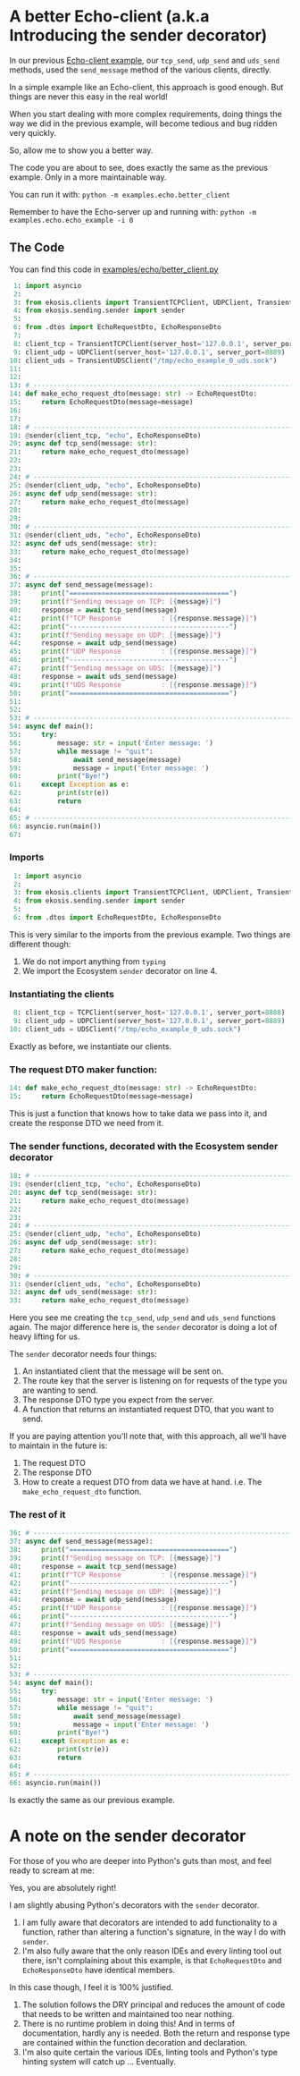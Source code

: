# A better Echo-client (a.k.a Introducing the sender decorator)

In our previous [Echo-client example](./client.md), our `tcp_send`, `udp_send` and `uds_send` methods, used the `send_message` method of the various clients, directly.

In a simple example like an Echo-client, this approach is good enough. But things are never this easy in the real world!

When you start dealing with more complex requirements, doing things the way we did in the previous example, will become tedious and bug ridden very quickly.

So, allow me to show you a better way.

The code you are about to see, does exactly the same as the previous example. Only in a more maintainable way.

You can run it with: `python -m examples.echo.better_client`

Remember to have the Echo-server up and running with: `python -m examples.echo.echo_example -i 0`

## The Code
You can find this code in [examples/echo/better_client.py](../../../examples/echo/better_client.py)

```python
 1: import asyncio
 2: 
 3: from ekosis.clients import TransientTCPClient, UDPClient, TransientUDSClient
 4: from ekosis.sending.sender import sender
 5: 
 6: from .dtos import EchoRequestDto, EchoResponseDto
 7: 
 8: client_tcp = TransientTCPClient(server_host='127.0.0.1', server_port=8888)
 9: client_udp = UDPClient(server_host='127.0.0.1', server_port=8889)
10: client_uds = TransientUDSClient("/tmp/echo_example_0_uds.sock")
11: 
12: 
13: # --------------------------------------------------------------------------------
14: def make_echo_request_dto(message: str) -> EchoRequestDto:
15:     return EchoRequestDto(message=message)
16: 
17: 
18: # --------------------------------------------------------------------------------
19: @sender(client_tcp, "echo", EchoResponseDto)
20: async def tcp_send(message: str):
21:     return make_echo_request_dto(message)
22: 
23: 
24: # --------------------------------------------------------------------------------
25: @sender(client_udp, "echo", EchoResponseDto)
26: async def udp_send(message: str):
27:     return make_echo_request_dto(message)
28: 
29: 
30: # --------------------------------------------------------------------------------
31: @sender(client_uds, "echo", EchoResponseDto)
32: async def uds_send(message: str):
33:     return make_echo_request_dto(message)
34: 
35: 
36: # --------------------------------------------------------------------------------
37: async def send_message(message):
38:     print("========================================")
39:     print(f"Sending message on TCP: [{message}]")
40:     response = await tcp_send(message)
41:     print(f"TCP Response          : [{response.message}]")
42:     print("----------------------------------------")
43:     print(f"Sending message on UDP: [{message}]")
44:     response = await udp_send(message)
45:     print(f"UDP Response          : [{response.message}]")
46:     print("----------------------------------------")
47:     print(f"Sending message on UDS: [{message}]")
48:     response = await uds_send(message)
49:     print(f"UDS Response          : [{response.message}]")
50:     print("========================================")
51: 
52: 
53: # --------------------------------------------------------------------------------
54: async def main():
55:     try:
56:         message: str = input('Enter message: ')
57:         while message != "quit":
58:             await send_message(message)
59:             message = input('Enter message: ')
60:         print("Bye!")
61:     except Exception as e:
62:         print(str(e))
63:         return
64: 
65: # --------------------------------------------------------------------------------
66: asyncio.run(main())
67:
```

### Imports

```python
 1: import asyncio
 2: 
 3: from ekosis.clients import TransientTCPClient, UDPClient, TransientUDSClient
 4: from ekosis.sending.sender import sender
 5: 
 6: from .dtos import EchoRequestDto, EchoResponseDto
```

This is very similar to the imports from the previous example.
Two things are different though:
1. We do not import anything from `typing`
2. We import the Ecosystem `sender` decorator on line 4.

### Instantiating the clients
```python
 8: client_tcp = TCPClient(server_host='127.0.0.1', server_port=8888)
 9: client_udp = UDPClient(server_host='127.0.0.1', server_port=8889)
10: client_uds = UDSClient("/tmp/echo_example_0_uds.sock")
```

Exactly as before, we instantiate our clients.

### The request DTO maker function:
```python
14: def make_echo_request_dto(message: str) -> EchoRequestDto:
15:     return EchoRequestDto(message=message)
```

This is just a function that knows how to take data we pass into it, and create the response DTO we need from it.

### The sender functions, decorated with the Ecosystem sender decorator
```python
18: # --------------------------------------------------------------------------------
19: @sender(client_tcp, "echo", EchoResponseDto)
20: async def tcp_send(message: str):
21:     return make_echo_request_dto(message)
22: 
23: 
24: # --------------------------------------------------------------------------------
25: @sender(client_udp, "echo", EchoResponseDto)
26: async def udp_send(message: str):
27:     return make_echo_request_dto(message)
28: 
29: 
30: # --------------------------------------------------------------------------------
31: @sender(client_uds, "echo", EchoResponseDto)
32: async def uds_send(message: str):
33:     return make_echo_request_dto(message)
```

Here you see me creating the `tcp_send`, `udp_send` and `uds_send` functions again.
The major difference here is, the `sender` decorator is doing a lot of heavy lifting for us.

The `sender` decorator needs four things:
1. An instantiated client that the message will be sent on.
2. The route key that the server is listening on for requests of the type you are wanting to send.
3. The response DTO type you expect from the server.
4. A function that returns an instantiated request DTO, that you want to send.

If you are paying attention you'll note that, with this approach, all we'll have to maintain in the future is:
1. The request DTO
2. The response DTO
3. How to create a request DTO from data we have at hand. i.e. The `make_echo_request_dto` function.

### The rest of it
```python
36: # --------------------------------------------------------------------------------
37: async def send_message(message):
38:     print("========================================")
39:     print(f"Sending message on TCP: [{message}]")
40:     response = await tcp_send(message)
41:     print(f"TCP Response          : [{response.message}]")
42:     print("----------------------------------------")
43:     print(f"Sending message on UDP: [{message}]")
44:     response = await udp_send(message)
45:     print(f"UDP Response          : [{response.message}]")
46:     print("----------------------------------------")
47:     print(f"Sending message on UDS: [{message}]")
48:     response = await uds_send(message)
49:     print(f"UDS Response          : [{response.message}]")
50:     print("========================================")
51: 
52: 
53: # --------------------------------------------------------------------------------
54: async def main():
55:     try:
56:         message: str = input('Enter message: ')
57:         while message != "quit":
58:             await send_message(message)
59:             message = input('Enter message: ')
60:         print("Bye!")
61:     except Exception as e:
62:         print(str(e))
63:         return
64: 
65: # --------------------------------------------------------------------------------
66: asyncio.run(main())
```

Is exactly the same as our previous example.

# A note on the sender decorator
For those of you who are deeper into Python's guts than most, and feel ready to scream at me:

Yes, you are absolutely right!

I am slightly abusing Python's decorators with the `sender` decorator.

1. I am fully aware that decorators are intended to add functionality to a function, rather than altering a function's signature, in the way I do with `sender`.
2. I'm also fully aware that the only reason IDEs and every linting tool out there, isn't complaining about this example, is that 
`EchoRequestDto` and `EchoResponseDto` have identical members.

In this case though, I feel it is 100% justified.

1. The solution follows the DRY principal and reduces the amount of code that needs to be written and maintained too near nothing.
2. There is no runtime problem in doing this! And in terms of documentation, hardly any is needed. Both the return and response type are contained within the function decoration and declaration.
3. I'm also quite certain the various IDEs, linting tools and Python's type hinting system will catch up ... Eventually.
